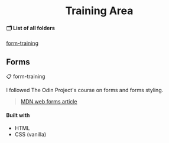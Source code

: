<h1 align=center>Training Area</h1>

#### 🗂 List of all folders
[form-training](#Forms)

## Forms
📋 form-training

I followed The Odin Project's course on forms and forms styling.
> [MDN web forms article](https://developer.mozilla.org/en-US/docs/Learn/Forms#introductory_guides)

#### Built with
- HTML
- CSS (vanilla)